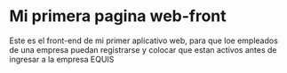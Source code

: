 # Mi primera pagina web-front
Este es el front-end de mi primer aplicativo web, para que loe empleados de una empresa puedan registrarse y colocar que estan activos antes de ingresar a la empresa EQUIS   
